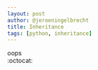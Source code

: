 ```yaml
---
layout: post
author: @jeroeningelbrecht
title: Inheritance
tags: [python, inheritance]
---
```


oops  
:octocat: 